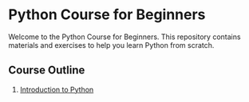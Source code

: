 # Python Course for Beginners

Welcome to the Python Course for Beginners. This repository contains materials and exercises to help you learn Python from scratch.

## Course Outline
1. [Introduction to Python](section_1/introduction.md)
